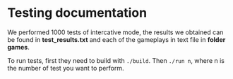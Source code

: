 # Testing documentation #

We performed 1000 tests of intercative mode, the results we obtained can be found in **test_results.txt** and each of the gameplays in text file in **folder games**.

To run tests, first they need to build with `./build`.
Then `./run n`, where n is the number of test you want to perform.
